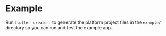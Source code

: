 # Example

Run `flutter create .` to generate the platform project files in the `example/` directory so you can run and test the example app.